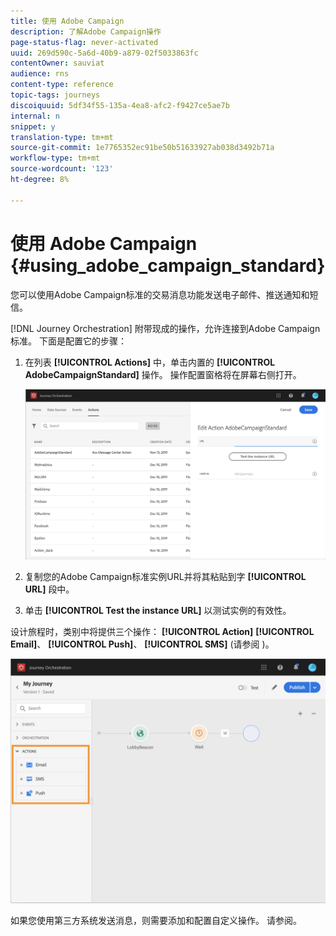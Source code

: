 ```yaml
---
title: 使用 Adobe Campaign
description: 了解Adobe Campaign操作
page-status-flag: never-activated
uuid: 269d590c-5a6d-40b9-a879-02f5033863fc
contentOwner: sauviat
audience: rns
content-type: reference
topic-tags: journeys
discoiquuid: 5df34f55-135a-4ea8-afc2-f9427ce5ae7b
internal: n
snippet: y
translation-type: tm+mt
source-git-commit: 1e7765352ec91be50b51633927ab038d3492b71a
workflow-type: tm+mt
source-wordcount: '123'
ht-degree: 8%

---
```



# 使用 Adobe Campaign {#using_adobe_campaign_standard}

您可以使用Adobe Campaign标准的交易消息功能发送电子邮件、推送通知和短信。

[!DNL Journey Orchestration] 附带现成的操作，允许连接到Adobe Campaign标准。 下面是配置它的步骤：

1. 在列表 **[!UICONTROL Actions]** 中，单击内置的 **[!UICONTROL AdobeCampaignStandard]** 操作。 操作配置窗格将在屏幕右侧打开。

   ![](../assets/actioncampaign.png)

1. 复制您的Adobe Campaign标准实例URL并将其粘贴到字 **[!UICONTROL URL]** 段中。

1. 单击 **[!UICONTROL Test the instance URL]** 以测试实例的有效性。

设计旅程时，类别中将提供三个操作： **[!UICONTROL Action]** **[!UICONTROL Email]**、 **[!UICONTROL Push]**、 **[!UICONTROL SMS]** (请参阅 [](../building-journeys/using-adobe-campaign-actions.md))。

![](../assets/journey58.png)

如果您使用第三方系统发送消息，则需要添加和配置自定义操作。 请参阅[](../action/about-custom-action-configuration.md)。
